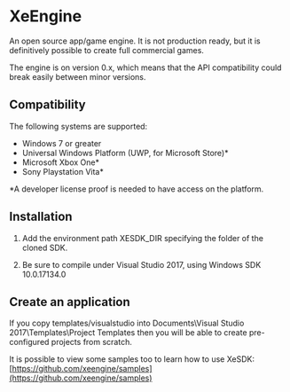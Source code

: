 # XeEngine

An open source app/game engine. It is not production ready, but it is definitively possible to create full commercial games.

The engine is on version 0.x, which means that the API compatibility could break easily between minor versions.

## Compatibility
The following systems are supported:

* Windows 7 or greater
* Universal Windows Platform (UWP, for Microsoft Store)*
* Microsoft Xbox One*
* Sony Playstation Vita*


\*A developer license proof is needed to have access on the platform.

## Installation

1) Add the environment path XESDK_DIR specifying the folder of the cloned SDK.

2) Be sure to compile under Visual Studio 2017, using Windows SDK 10.0.17134.0

## Create an application

If you copy templates/visualstudio into Documents\Visual Studio 2017\Templates\Project Templates then you will be able to create pre-configured projects from scratch.

It is possible to view some samples too to learn how to use XeSDK:
[https://github.com/xeengine/samples](https://github.com/xeengine/samples)
